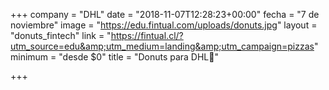 +++
company = "DHL"
date = "2018-11-07T12:28:23+00:00"
fecha = "7 de noviembre"
image = "https://edu.fintual.com/uploads/donuts.jpg"
layout = "donuts_fintech"
link = "https://fintual.cl/?utm_source=edu&amp;utm_medium=landing&amp;utm_campaign=pizzas"
minimum = "desde $0"
title = "Donuts para DHL🍩"

+++

